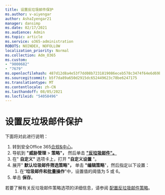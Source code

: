 ```yaml
---
title: 设置反垃圾邮件保护
ms.author: v-aiyengar
author: AshaIyengar21
manager: dansimp
ms.date: 02/17/2021
ms.audience: Admin
ms.topic: article
ms.service: o365-administration
ROBOTS: NOINDEX, NOFOLLOW
localization_priority: Normal
ms.collection: Adm_O365
ms.custom:
- "9000682"
- "7679"
ms.openlocfilehash: 487d12d8a4e53f7dd08b7231819086eceb578c3474f64e6d69bf0f7c1d40bcdd
ms.sourcegitcommit: b5f7da89a650d2915dc652449623c78be6247175
ms.translationtype: MT
ms.contentlocale: zh-CN
ms.lasthandoff: 08/05/2021
ms.locfileid: "54058496"
---
```

# <a name="set-up-an-anti-spam-protection"></a>设置反垃圾邮件保护

下面将对此进行说明：

1. 转到安全Office 365[合规&中心](https://go.microsoft.com/fwlink/p/?linkid=2077143)。
1. 导航到 **"威胁管理**  >  **策略"，** 然后单击 **["反垃圾邮件"。](https://go.microsoft.com/fwlink/p/?linkid=2077143)**
1. 在" **自定义"** 选项卡上，打开 **"自定义设置** "。
1. 展开" **默认垃圾邮件筛选策略"，** 单击 **"编辑策略**"，然后指定以下设置：
    1. 在“**垃圾邮件和批量操作**”中，设置值的阈值为 5 或 6。
1. 单击 **保存**。

若要了解有关反垃圾邮件策略选项的详细信息，请参阅 [配置反垃圾邮件策略](https://go.microsoft.com/fwlink/?linkid=2092051)。
